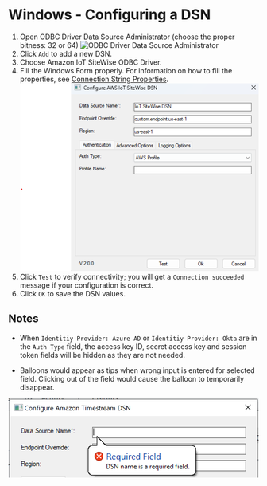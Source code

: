 # Windows - Configuring a DSN

1. Open ODBC Driver Data Source Administrator (choose the proper bitness: 32 or 64)
    ![ODBC Driver Data Source Administrator](../images/odbc-data-source-admin.png)
2. Click `Add` to add a new DSN.
3. Choose Amazon IoT SiteWise ODBC Driver.
4. Fill the Windows Form properly. For information on how to fill the properties, see [Connection String Properties](connection-string.md). 
    ![Amazon IoT SiteWise DSN](../images/windows-dsn-configuration.png)
5. Click `Test` to verify connectivity; you will get a `Connection succeeded` message if your configuration is correct.
6. Click `OK` to save the DSN values. 

## Notes

- When `Identitiy Provider: Azure AD` or `Identitiy Provider: Okta` are in the `Auth Type` field, the access key ID, secret access key and session token fields will be hidden as they are not needed.

- Balloons would appear as tips when wrong input is entered for selected field. Clicking out of the field would cause the balloon to temporarily disappear. 

![Example of Balloon](../images/windows-dsn-configuration-balloon.png)

